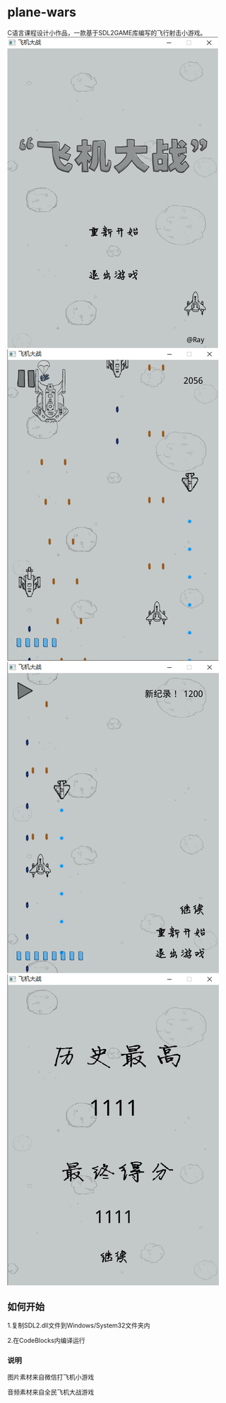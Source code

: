 # plane-wars

  C语言课程设计小作品，一款基于SDL2GAME库编写的飞行射击小游戏。
![image](https://github.com/Soundgreat/plane-wars/blob/master/overview/home.png)
![image](https://github.com/Soundgreat/plane-wars/blob/master/overview/playing.png)
![image](https://github.com/Soundgreat/plane-wars/blob/master/overview/pause.png)
![image](https://github.com/Soundgreat/plane-wars/blob/master/overview/over.png)

## 如何开始
  1.复制SDL2.dll文件到Windows/System32文件夹内
  
  2.在CodeBlocks内编译运行

### 说明
  图片素材来自微信打飞机小游戏
  
  音频素材来自全民飞机大战游戏
